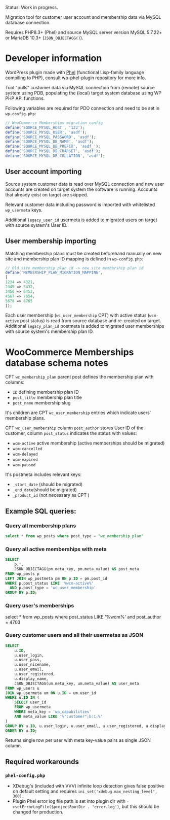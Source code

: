 Status: Work in progress.

Migration tool for customer user account and membership data via MySQL database connection.

Requires PHP8.3+ (Phel) and source MySQL server version MySQL 5.7.22+ or MariaDB 10.3+ (`JSON_OBJECTAGG()`).

# Developer information
WordPress plugin made with [Phel](https://phel-lang.org/) (functional Lisp-family language compiling to PHP), consult wp-phel-plugin repository for more info.

Tool "pulls" customer data via MySQL connection from (remote) source system using PDB, populating the (local) target system database using WP PHP API functions.

Following variables are required for PDO connection and need to be set in `wp-config.php`:

```php
// WooCommerce Memberships migration config
define('SOURCE_MYSQL_HOST', '123');
define('SOURCE_MYSQL_USER', 'asdf');
define('SOURCE_MYSQL_PASSWORD', 'asdf');
define('SOURCE_MYSQL_DB_NAME', 'asdf');
define('SOURCE_MYSQL_DB_PREFIX', 'asdf_');
define('SOURCE_MYSQL_DB_CHARSET', 'asdf');
define('SOURCE_MYSQL_DB_COLLATION', 'asdf');
```

## User account importing

Source system customer data is read over MySQL connection and new user accounts are created on target system the software is running.
Accounts that already exist on target are skipped.

Relevant customer data including password is imported with whitelisted `wp_usermeta` keys.

Additional `legacy_user_id` usermeta is added to migrated users on target with source system's User ID.

## User membership importing

Matching membership plans must be created beforehand manually on new site and membership plan ID mapping is defined in `wp-config.php`:

```php
// Old site membership plan id -> new site membership plan id
define('MEMBERSHIP_PLAN_MIGRATION_MAPPING',
[
1234 => 4321,
2345 => 5432,
3456 => 6453,
4567 => 7654,
5678 => 8765
]);
```

Each user membership (`wc_user_membership` CPT) with active status (`wcm-active` post status) is read from source database and re-created on target. Additional `legacy_plan_id` postmeta is added to migrated user memberships with source system's membership plan ID.

# WooCommerce Memberships database schema notes

CPT `wc_membership_plan` parent post defines the membership plan with columns:
- `ID` defining membership plan ID
- `post_title` membership plan title
- `post_name` membership slug

It's children are CPT `wc_user_membership` entries which indicate users' membership plans.

CPT `wc_user_membership` column `post_author` stores User ID of the customer, column `post_status` indicates the status with values:
- `wcm-active` active membership (active memberships should be migrated)
- `wcm-cancelled`
- `wcm-delayed`
- `wcm-expired`
- `wcm-paused`

It's postmeta includes relevant keys:
- `_start_date` (should be migrated)
- `_end_date`(should be migrated)
- `_product_id` (not necessary as CPT )

## Example SQL queries:
### Query all membership plans

```sql
select * from wp_posts where post_type = "wc_membership_plan"
```

### Query all active memberships with meta

```sql
SELECT
    p.*,
    JSON_OBJECTAGG(pm.meta_key, pm.meta_value) AS post_meta
FROM wp_posts p
LEFT JOIN wp_postmeta pm ON p.ID = pm.post_id
WHERE p.post_status LIKE '%wcm-active%'
  AND p.post_type = 'wc_user_membership'
GROUP BY p.ID;
```

### Query user's memberships
select * from wp_posts where post_status LIKE '%wcm%' and post_author = 4703

### Query customer users and all their usermetas as JSON

```sql
SELECT
    u.ID,
    u.user_login,
    u.user_pass,
    u.user_nicename,
    u.user_email,
    u.user_registered,
    u.display_name,
    JSON_OBJECTAGG(um.meta_key, um.meta_value) AS user_meta
FROM wp_users u
JOIN wp_usermeta um ON u.ID = um.user_id
WHERE u.ID IN (
    SELECT user_id
    FROM wp_usermeta
    WHERE meta_key = 'wp_capabilities'
    AND meta_value LIKE '%"customer";b:1;%'
)
GROUP BY u.ID, u.user_login, u.user_email, u.user_registered, u.display_name
ORDER BY u.ID;
```
Returns single row per user with meta key-value pairs as single JSON column.

## Required workarounds

### `phel-config.php`

- XDebug's (included with VVV) infinite loop detection gives false positive on default setting and requires `ini_set('xdebug.max_nesting_level', 300);`
- Plugin Phel error log file path is set into plugin dir with `->setErrorLogFile($projectRootDir . 'error.log')`, but this should be changed for production.
